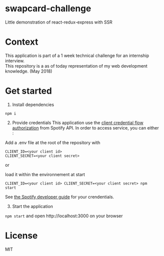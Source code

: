 
# swapcard-challenge
Little demonstration of react-redux-express with SSR 

# Context
This application is part of a 1 week technical challenge for an internship interview.  
This repository is a as of today representation of my web development knowledge. (May 2018)

# Get started  

1. Install dependencies

```npm i``` 

 2. Provide credentials
 This application use the [client credential flow authorization](https://beta.developer.spotify.com/documentation/general/guides/authorization-guide/#client-credentials-flow) from Spotify API.
 In order to access service, you can either : 
  
Add a .env file at the root of the repository with 
```
CLIENT_ID=<your client id>
CLIENT_SECRET=<your client secret>
```
or 

load it within the environnement at start
```
CLIENT_ID=<your client id> CLIENT_SECRET=<your client secret> npm start
```
See [the Spotify developer guide](https://beta.developer.spotify.com/dashboard/applications) for your crendentials.

 3. Start the application

```npm start``` 
and open http://localhost:3000 on your browser

# License
MIT
